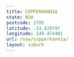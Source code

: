 ```yaml
---
title: COPPERHANNIA
state: NSW
postcode: 2795
latitude: -33.820797
longitude: 149.474401
url: /nsw/copperhannia/
layout: suburb
---
```

